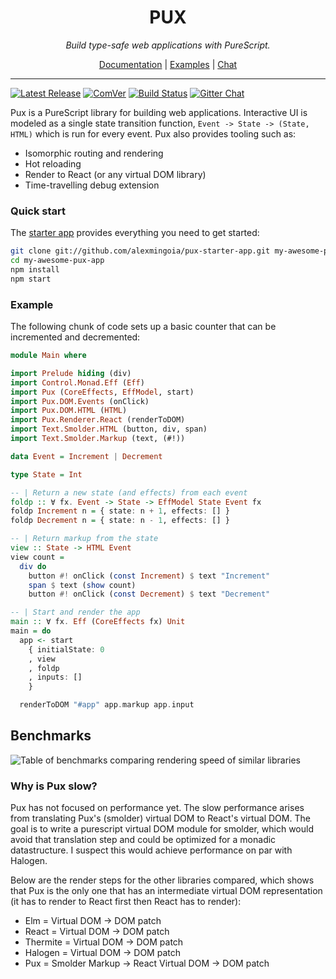 <div align="center">
<h1>PUX</h1>
<p align="center">
<em>Build type-safe web applications with PureScript.</em>
</p>
<a href="https://www.purescript-pux.org">Documentation</a>
| <a href="https://github.com/alexmingoia/purescript-pux/tree/master/examples/">Examples</a>
| <a href="https://gitter.im/alexmingoia/purescript-pux">Chat</a>
</div>

<hr />

[![Latest Release](http://img.shields.io/github/release/alexmingoia/purescript-pux.svg)](https://pursuit.purescript.org/packages/purescript-pux)
[![ComVer](https://img.shields.io/badge/comver-compliant-brightgreen.svg)](https://github.com/staltz/comver)
[![Build Status](https://travis-ci.org/alexmingoia/purescript-pux.svg?branch=master)](https://travis-ci.org/alexmingoia/purescript-pux)
[![Gitter Chat](https://img.shields.io/gitter/room/gitterHQ/gitter.svg)](https://gitter.im/alexmingoia/purescript-pux)

Pux is a PureScript library for building web applications. Interactive
UI is modeled as a single state transition function,
`Event -> State -> (State, HTML)` which is run for every event. Pux also
provides tooling such as:

- Isomorphic routing and rendering
- Hot reloading
- Render to React (or any virtual DOM library)
- Time-travelling debug extension

### Quick start

The [starter app](http://github.com/alexmingoia/pux-starter-app) provides
everything you need to get started:

```sh
git clone git://github.com/alexmingoia/pux-starter-app.git my-awesome-pux-app
cd my-awesome-pux-app
npm install
npm start
```

### Example

The following chunk of code sets up a basic counter that can be incremented and
decremented:

```purescript
module Main where

import Prelude hiding (div)
import Control.Monad.Eff (Eff)
import Pux (CoreEffects, EffModel, start)
import Pux.DOM.Events (onClick)
import Pux.DOM.HTML (HTML)
import Pux.Renderer.React (renderToDOM)
import Text.Smolder.HTML (button, div, span)
import Text.Smolder.Markup (text, (#!))

data Event = Increment | Decrement

type State = Int

-- | Return a new state (and effects) from each event
foldp :: ∀ fx. Event -> State -> EffModel State Event fx
foldp Increment n = { state: n + 1, effects: [] }
foldp Decrement n = { state: n - 1, effects: [] }

-- | Return markup from the state
view :: State -> HTML Event
view count =
  div do
    button #! onClick (const Increment) $ text "Increment"
    span $ text (show count)
    button #! onClick (const Decrement) $ text "Decrement"

-- | Start and render the app
main :: ∀ fx. Eff (CoreEffects fx) Unit
main = do
  app <- start
    { initialState: 0
    , view
    , foldp
    , inputs: []
    }

  renderToDOM "#app" app.markup app.input
```

## Benchmarks

![Table of benchmarks comparing rendering speed of similar libraries](https://cdn-images-1.medium.com/max/1600/1*6EjJTf1mhlTxd4QWsygCwA.png)

### Why is Pux slow?

Pux has not focused on performance yet. The slow performance arises from
translating Pux's (smolder) virtual DOM to React's virtual DOM. The goal is to
write a purescript virtual DOM module for smolder, which would avoid that
translation step and could be optimized for a monadic datastructure. I suspect
this would achieve performance on par with Halogen.

Below are the render steps for the other libraries compared, which shows that
Pux is the only one that has an intermediate virtual DOM representation (it has
to render to React first then React has to render):

- Elm = Virtual DOM -> DOM patch
- React = Virtual DOM -> DOM patch
- Thermite = Virtual DOM -> DOM patch
- Halogen = Virtual DOM -> DOM patch
- Pux = Smolder Markup -> React Virtual DOM -> DOM patch

